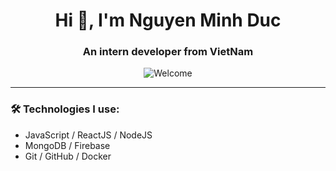 <div align="center">

# Hi 👋, I'm Nguyen Minh Duc

### An intern developer from VietNam

<img src="https://your-link.com/image.png" alt="Welcome" />

</div>

---

### 🛠️ Technologies I use:
- JavaScript / ReactJS / NodeJS  
- MongoDB / Firebase  
- Git / GitHub / Docker  
